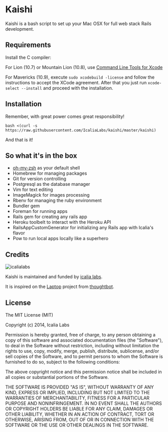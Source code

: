 Kaishi
======

Kaishi is a bash script to set up your Mac OSX for full web stack Rails development.


Requirements
------------

Install the C compiler:

For Lion (10.7) or Mountain Lion (10.8), use [Command Line Tools for Xcode](https://developer.apple.com/downloads/index.action)

For Mavericks (10.9), execute `sudo xcodebuild -license` and follow the instructions to accept the XCode agreement. After that you just run `xcode-select --install` and proceed with the installation.


Installation
------------

Remember, with great power comes great responsibility!

	bash <(curl -s https://raw.githubusercontent.com/IcaliaLabs/kaishi/master/kaishi)
	
And that is it!


So what it's in the box
-----------------------

* [oh-my-zsh](https://github.com/robbyrussell/oh-my-zsh) as your default shell
* Homebrew for managing packages
* Git for version controlling
* Postgresql as  the database manager
* Vim for text editing
* ImageMagick for images processing
* Rbenv for managing the ruby environment
* Bundler gem
* Foreman for running apps
* Rails gem for creating any rails app
* Heroku toolbelt to interact with the Heroku API
* RailsAppCustomGenerator for initializing any Rails app with Icalia's flavor
* Pow to run local apps locally like a superhero


Credits
-------

![icalialabs](https://raw.githubusercontent.com/IcaliaLabs/kaishi/master/logo.png)

Kaishi is maintained and funded by [icalia labs](http://icalialabs.com).

It is inspired on the [Laptop](https://github.com/thoughtbot/laptop) project from [thoughtbot](http://thoughtbot.com/).


License
-------

The MIT License (MIT)

Copyright (c) 2014, Icalia Labs

Permission is hereby granted, free of charge, to any person obtaining a copy of this software and associated documentation files (the "Software"), to deal in the Software without restriction, including without limitation the rights to use, copy, modify, merge, publish, distribute, sublicense, and/or sell copies of the Software, and to permit persons to whom the Software is furnished to do so, subject to the following conditions:

The above copyright notice and this permission notice shall be included in all copies or substantial portions of the Software.

THE SOFTWARE IS PROVIDED "AS IS", WITHOUT WARRANTY OF ANY KIND, EXPRESS OR IMPLIED, INCLUDING BUT NOT LIMITED TO THE WARRANTIES OF MERCHANTABILITY, FITNESS FOR A PARTICULAR PURPOSE AND NONINFRINGEMENT. IN NO EVENT SHALL THE AUTHORS OR COPYRIGHT HOLDERS BE LIABLE FOR ANY CLAIM, DAMAGES OR OTHER LIABILITY, WHETHER IN AN ACTION OF CONTRACT, TORT OR OTHERWISE, ARISING FROM, OUT OF OR IN CONNECTION WITH THE SOFTWARE OR THE USE OR OTHER DEALINGS IN THE SOFTWARE.